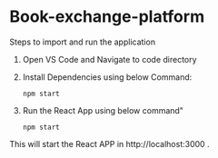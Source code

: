 # Book-exchange-platform

Steps to import and run the application
1. Open VS Code and Navigate to code directory
2. Install Dependencies using below Command:
   ````
   npm start

   ````
   
3. Run the React App using below command"
   ````
   npm start
   ````
This will start the React APP in http://localhost:3000 .

 

